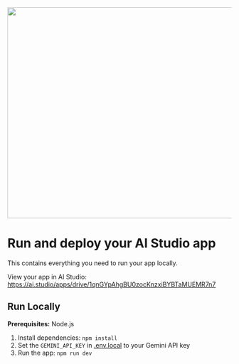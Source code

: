 <div align="center">
<img width="1200" height="475" alt="GHBanner" src="https://github.com/user-attachments/assets/cde36e78-4085-45c3-a2b4-86185bf91cee" />
</div>

# Run and deploy your AI Studio app

This contains everything you need to run your app locally.

View your app in AI Studio: https://ai.studio/apps/drive/1qnGYpAhgBU0zocKnzxiBYBTaMUEMR7n7

## Run Locally

**Prerequisites:**  Node.js


1. Install dependencies:
   `npm install`
2. Set the `GEMINI_API_KEY` in [.env.local](.env.local) to your Gemini API key
3. Run the app:
   `npm run dev`
